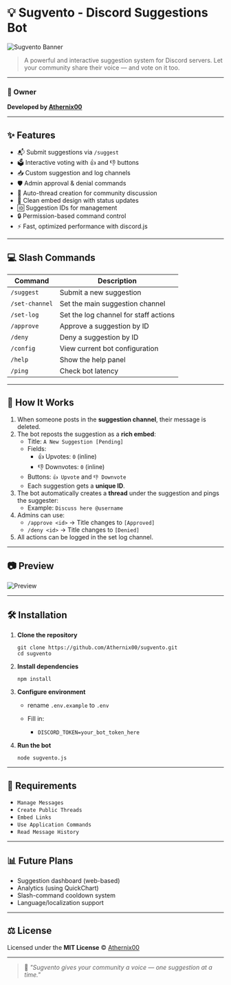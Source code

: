 # 💡 Sugvento - Discord Suggestions Bot

![Sugvento Banner](https://capsule-render.vercel.app/api?type=waving&color=00BFFF&height=200&section=header&text=Sugvento&fontSize=75&fontAlignY=40&animation=fadeIn&fontColor=ffffff)

> A powerful and interactive suggestion system for Discord servers. Let your community share their voice — and vote on it too.

---

### 👤 Owner  
**Developed by [Athernix00](https://github.com/Athernix00)**

---

## ✨ Features

- 📬 Submit suggestions via `/suggest`  
- 🗳️ Interactive voting with 👍 and 👎 buttons  
- 📥 Custom suggestion and log channels  
- 🛡️ Admin approval & denial commands  
- 🧠 Auto-thread creation for community discussion  
- 📝 Clean embed design with status updates  
- 🆔 Suggestion IDs for management  
- 🔒 Permission-based command control  
- ⚡ Fast, optimized performance with discord.js  

---

## 💻 Slash Commands

| Command         | Description                             |  
|-----------------|-----------------------------------------|  
| `/suggest`      | Submit a new suggestion                 |  
| `/set-channel`  | Set the main suggestion channel         |  
| `/set-log`      | Set the log channel for staff actions   |  
| `/approve`      | Approve a suggestion by ID              |  
| `/deny`         | Deny a suggestion by ID                 |  
| `/config`       | View current bot configuration          |  
| `/help`         | Show the help panel                     |  
| `/ping`         | Check bot latency                       |  

---

## 🧠 How It Works

1. When someone posts in the **suggestion channel**, their message is deleted.  
2. The bot reposts the suggestion as a **rich embed**:  
   - Title: `A New Suggestion [Pending]`  
   - Fields:  
     - 👍 Upvotes: `0` (inline)  
     - 👎 Downvotes: `0` (inline)  
   - Buttons: `👍 Upvote` and `👎 Downvote`  
   - Each suggestion gets a **unique ID**.  
3. The bot automatically creates a **thread** under the suggestion and pings the suggester:  
   - Example: `Discuss here @username`  
4. Admins can use:  
   - `/approve <id>` → Title changes to `[Approved]`  
   - `/deny <id>` → Title changes to `[Denied]`  
5. All actions can be logged in the set log channel.  

---

## 📷 Preview

![Preview](https://i.imgur.com/1L9ZQOj.png) <!-- Replace this with your own embed preview -->

---

## 🛠️ Installation

1. **Clone the repository**  
   ```  
   git clone https://github.com/Athernix00/sugvento.git  
   cd sugvento  
   ```

2. **Install dependencies**

   ```
   npm install  
   ```

3. **Configure environment**

   * rename `.env.example` to `.env`

   * Fill in:
     * `DISCORD_TOKEN=your_bot_token_here`


4. **Run the bot**

   ```
   node sugvento.js  
   ```

---

## 🧩 Requirements

* `Manage Messages`
* `Create Public Threads`
* `Embed Links`
* `Use Application Commands`
* `Read Message History`

---

## 📊 Future Plans

* Suggestion dashboard (web-based)
* Analytics (using QuickChart)
* Slash-command cooldown system
* Language/localization support

---

## ⚖️ License

Licensed under the **MIT License** © [Athernix00](https://github.com/Athernix00)

---

> 💬 *"Sugvento gives your community a voice — one suggestion at a time."*
